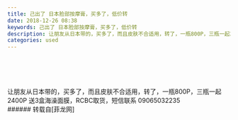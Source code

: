 ```yaml
---
title: 己出了 日本脸部按摩膏，买多了，低价转
date: 2018-12-26 08:38
keywords: 己出了 日本脸部按摩膏，买多了，低价转
description: 让朋友从日本带的，买多了，而且皮肤不合适用，转了，一瓶800P，三瓶一起2400P 送3盒海澡面膜，RCBC取货，短信联系 09065032235
categories: used
---
```

<td class="t_f" id="postmessage_2563273">

<br/>
<br/>
<br/>
<img alt="" border="0" class="zoom" data-cf-modified-5673840ed99d15e6e4635a3e-="" file="http://www.flw.ph/data/appbyme/upload/image/201812/26/XLvEggvVkRMF.jpg" id="aimg_aBt57" lazyloadthumb="1" onclick="" onmouseover="" src="http://www.flw.ph/data/appbyme/upload/image/201812/26/XLvEggvVkRMF.jpg"/><br/>
<br/>
<img alt="" border="0" class="zoom" data-cf-modified-5673840ed99d15e6e4635a3e-="" file="http://www.flw.ph/data/appbyme/upload/image/201812/26/Wvd3drbD1Q15.jpg" id="aimg_KmG9o" lazyloadthumb="1" onclick="" onmouseover="" src="http://www.flw.ph/data/appbyme/upload/image/201812/26/Wvd3drbD1Q15.jpg"/><br/>
让朋友从日本带的，买多了，而且皮肤不合适用，转了，一瓶800P，三瓶一起2400P 送3盒海澡面膜，RCBC取货，短信联系 09065032235<br/>
</td>
###### 转载自[菲龙网]